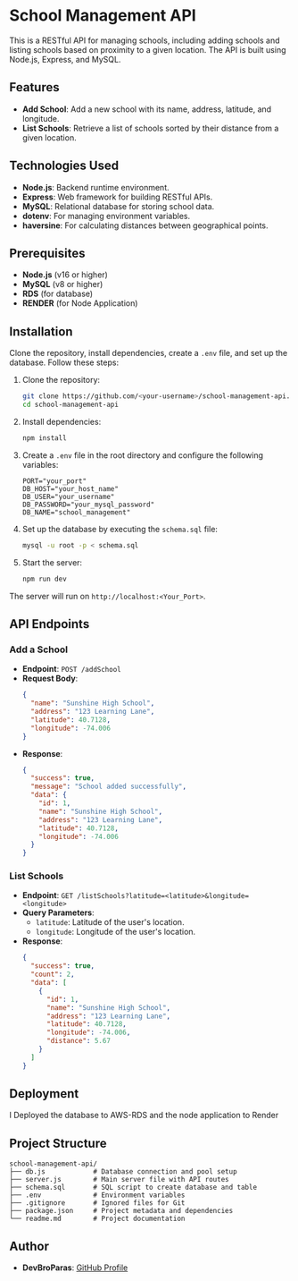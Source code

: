 # School Management API

This is a RESTful API for managing schools, including adding schools and listing schools based on proximity to a given location. The API is built using Node.js, Express, and MySQL.

## Features

- **Add School**: Add a new school with its name, address, latitude, and longitude.
- **List Schools**: Retrieve a list of schools sorted by their distance from a given location.

## Technologies Used

- **Node.js**: Backend runtime environment.
- **Express**: Web framework for building RESTful APIs.
- **MySQL**: Relational database for storing school data.
- **dotenv**: For managing environment variables.
- **haversine**: For calculating distances between geographical points.

## Prerequisites

- **Node.js** (v16 or higher)
- **MySQL** (v8 or higher)
- **RDS** (for database)
- **RENDER** (for Node Application)

## Installation

Clone the repository, install dependencies, create a `.env` file, and set up the database. Follow these steps:

1. Clone the repository:

   ```bash
   git clone https://github.com/<your-username>/school-management-api.git
   cd school-management-api
   ```

2. Install dependencies:

   ```bash
   npm install
   ```

3. Create a `.env` file in the root directory and configure the following variables:

   ```properties
   PORT="your_port"
   DB_HOST="your_host_name"
   DB_USER="your_username"
   DB_PASSWORD="your_mysql_password"
   DB_NAME="school_management"
   ```

4. Set up the database by executing the `schema.sql` file:

   ```bash
   mysql -u root -p < schema.sql
   ```

5. Start the server:
   ```bash
   npm run dev
   ```

The server will run on `http://localhost:<Your_Port>`.

## API Endpoints

### Add a School

- **Endpoint**: `POST /addSchool`
- **Request Body**:
  ```json
  {
    "name": "Sunshine High School",
    "address": "123 Learning Lane",
    "latitude": 40.7128,
    "longitude": -74.006
  }
  ```
- **Response**:
  ```json
  {
    "success": true,
    "message": "School added successfully",
    "data": {
      "id": 1,
      "name": "Sunshine High School",
      "address": "123 Learning Lane",
      "latitude": 40.7128,
      "longitude": -74.006
    }
  }
  ```

### List Schools

- **Endpoint**: `GET /listSchools?latitude=<latitude>&longitude=<longitude>`
- **Query Parameters**:
  - `latitude`: Latitude of the user's location.
  - `longitude`: Longitude of the user's location.
- **Response**:
  ```json
  {
    "success": true,
    "count": 2,
    "data": [
      {
        "id": 1,
        "name": "Sunshine High School",
        "address": "123 Learning Lane",
        "latitude": 40.7128,
        "longitude": -74.006,
        "distance": 5.67
      }
    ]
  }
  ```

## Deployment

I Deployed the database to AWS-RDS and the node application to Render

## Project Structure

```
school-management-api/
├── db.js            # Database connection and pool setup
├── server.js        # Main server file with API routes
├── schema.sql       # SQL script to create database and table
├── .env             # Environment variables
├── .gitignore       # Ignored files for Git
├── package.json     # Project metadata and dependencies
└── readme.md        # Project documentation
```

## Author

- **DevBroParas**: [GitHub Profile](https://github.com/DevBroParas/school-management-api/tree/main)
